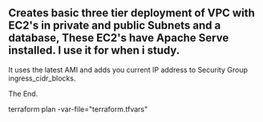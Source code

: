 ## Creates basic three tier deployment of VPC with EC2's  in private and public Subnets and a database, These EC2's have Apache Serve installed. I use it for when i study. 

It uses the latest AMI and adds you current IP address to Security Group ingress_cidr_blocks.

The End.


terraform plan -var-file="terraform.tfvars"